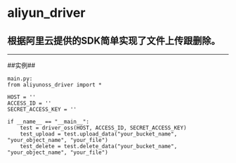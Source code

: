aliyun_driver
=============

根据阿里云提供的SDK简单实现了文件上传跟删除。
--------------------------------------------

***
##实例##

    main.py:
    from aliyunoss_driver import *

    HOST = ''
    ACCESS_ID = ''
    SECRET_ACCESS_KEY = ''

    if __name__ == "__main__":
        test = driver_oss(HOST, ACCESS_ID, SECRET_ACCESS_KEY)
        test_upload = test.upload_data("your_bucket_name", "your_object_name", "your_file")
        test_delete = test.delete_data("your_bucket_name", "your_object_name", "your_file")
